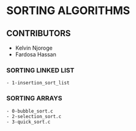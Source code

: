 # SORTING ALGORITHMS

## CONTRIBUTORS

   - Kelvin Njoroge
   - Fardosa Hassan

### SORTING LINKED LIST

	- 1-insertion_sort_list

### SORTING ARRAYS

	- 0-bubble_sort.c
	- 2-selection_sort.c
	- 3-quick_sort.c
